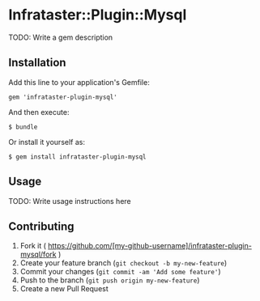 # Infrataster::Plugin::Mysql

TODO: Write a gem description

## Installation

Add this line to your application's Gemfile:

    gem 'infrataster-plugin-mysql'

And then execute:

    $ bundle

Or install it yourself as:

    $ gem install infrataster-plugin-mysql

## Usage

TODO: Write usage instructions here

## Contributing

1. Fork it ( https://github.com/[my-github-username]/infrataster-plugin-mysql/fork )
2. Create your feature branch (`git checkout -b my-new-feature`)
3. Commit your changes (`git commit -am 'Add some feature'`)
4. Push to the branch (`git push origin my-new-feature`)
5. Create a new Pull Request
